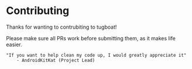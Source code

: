 # Contributing
Thanks for wanting to contrubiting to tugboat!

Please make sure all PRs work before submitting them, as it makes life easier.

```
"If you want to help clean my code up, I would greatly appreciate it"
    - AndroidKitKat (Project Lead)
```
